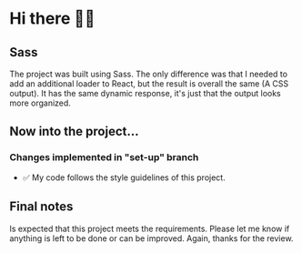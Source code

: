 # Hi there 👋🏻 

## Sass

The project was built using Sass. The only difference was that I needed to add an additional loader to React, but the result is overall the same (A CSS output). It has the same dynamic response, it's just that the output looks more organized.

## Now into the project...

### Changes implemented in "set-up" branch 

- ✅  My code follows the style guidelines of this project.

## Final notes

Is expected that this project meets the requirements. Please let me know if anything is left to be done or can be improved. Again, thanks for the review.
